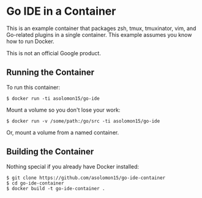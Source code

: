 Go IDE in a Container
=========================

This is an example container that packages zsh, tmux, tmuxinator, vim, and Go-related plugins in a single container.
This example assumes you know how to run Docker.

This is not an official Google product.

Running the Container
---------------------
To run this container:

    $ docker run -ti asolomon15/go-ide 
    
Mount a volume so you don't lose your work:

    $ docker run -v /some/path:/go/src -ti asolomon15/go-ide

Or, mount a volume from a named container.

Building the Container
----------------------
Nothing special if you already have Docker installed:

    $ git clone https://github.com/asolomon15/go-ide-container
    $ cd go-ide-container
    $ docker build -t go-ide-container .

